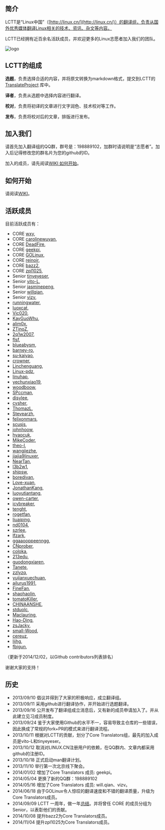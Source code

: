 简介
-------------------------------

LCTT是“Linux中国”（[http://linux.cn/](http://linux.cn/)）的翻译组，负责从国外优秀媒体翻译Linux相关的技术、资讯、杂文等内容。

LCTT已经拥有近百余名活跃成员，并欢迎更多的Linux志愿者加入我们的团队。

![logo](http://img.linux.net.cn/static/image/common/lctt_logo.png)

LCTT的组成
-------------------------------

**选题**，负责选择合适的内容，并将原文转换为markdown格式，提交到LCTT的[TranslateProject](https://github.com/LCTT/TranslateProject) 库中。

**译者**，负责从选题中选择内容进行翻译。

**校对**，负责将初译的文章进行文字润色、技术校对等工作。

**发布**，负责将校对后的文章，排版进行发布。

加入我们
-------------------------------

请首先加入翻译组的QQ群，群号是：198889102，加群时请说明是“志愿者”。加入后记得修改您的群名片为您的github的ID。

加入的成员，请先阅读[WIKI 如何开始](https://github.com/LCTT/TranslateProject/wiki/01-如何开始)。

如何开始
-------------------------------

请阅读[WIKI](https://github.com/LCTT/TranslateProject/wiki)。

活跃成员
-------------------------------

目前活跃成员有：
- CORE [wxy](https://github.com/wxy),
- CORE [carolinewuyan](https://github.com/carolinewuyan),
- CORE [DeadFire](https://github.com/DeadFire),
- CORE [geekpi](https://github.com/geekpi),
- CORE [GOLinux](https://github.com/GOLinux),
- CORE [reinoir](https://github.com/reinoir),
- CORE [bazz2](https://github.com/bazz2),
- CORE [zpl1025](https://github.com/zpl1025),
- Senior [tinyeyeser](https://github.com/tinyeyeser),
- Senior [vito-L](https://github.com/vito-L),
- Senior [jasminepeng](https://github.com/jasminepeng),
- Senior [willqian](https://github.com/willqian),
- Senior [vizv](https://github.com/vizv),
- [runningwater](https://github.com/runningwater),
- [luoxcat](https://github.com/Luoxcat),
- [Vic020](https://github.com/Vic020),
- [KayGuoWhu](https://github.com/KayGuoWhu),
- [alim0x](https://github.com/alim0x),
- [ZTinoZ](https://github.com/ZTinoZ),
- [2q1w2007](https://github.com/2q1w2007),
- [flsf](https://github.com/flsf),
- [blueabysm](https://github.com/blueabysm),
- [barney-ro](https://github.com/barney-ro),
- [su-kaiyao](https://github.com/su-kaiyao),
- [crowner](https://github.com/crowner),
- [Linchenguang](https://github.com/Linchenguang),
- [Linux-pdz](https://github.com/Linux-pdz),
- [linuhap](https://github.com/linuhap),
- [yechunxiao19](https://github.com/yechunxiao19),
- [woodboow](https://github.com/woodboow),
- [SPccman](https://github.com/SPccman),
- [disylee](https://github.com/disylee),
- [cvsher](https://github.com/cvsher),
- [ThomazL](https://github.com/ThomazL),
- [Stevearzh](https://github.com/Stevearzh),
- [felixonmars](https://github.com/felixonmars),
- [scusjs](https://github.com/scusjs),
- [johnhoow](https://github.com/johnhoow),
- [hyaocuk](https://github.com/hyaocuk),
- [MikeCoder](https://github.com/MikeCoder),
- [theo-l](https://github.com/theo-l),
- [wangjiezhe](https://github.com/wangjiezhe),
- [jiajia9linuxer](https://github.com/jiajia9linuxer),
- [NearTan](https://github.com/NearTan),
- [l3b2w1](https://github.com/l3b2w1),
- [shipsw](https://github.com/shipsw),
- [boredivan](https://github.com/boredivan),
- [Love-xuan](https://github.com/Love-xuan),
- [JonathanKang](https://github.com/JonathanKang),
- [luoyutiantang](https://github.com/luoyutiantang),
- [owen-carter](https://github.com/owen-carter),
- [icybreaker](https://github.com/icybreaker),
- [tenght](https://github.com/tenght),
- [rogetfan](https://github.com/rogetfan),
- [liuaiping](https://github.com/liuaiping),
- [nd0104](https://github.com/nd0104),
- [szrlee](https://github.com/szrlee),
- [lfzark](https://github.com/lfzark),
- [ggaaooppeenngg](https://github.com/ggaaooppeenngg),
- [CNprober](https://github.com/CNprober),
- [coloka](https://github.com/coloka),
- [213edu](https://github.com/213edu),
- [guodongxiaren](https://github.com/guodongxiaren),
- [Tanete](https://github.com/Tanete),
- [zzlyzq](https://github.com/zzlyzq),
- [yujianxuechuan](https://github.com/yujianxuechuan),
- [ailurus1991](https://github.com/ailurus1991),
- [FineFan](https://github.com/FineFan),
- [shaohaolin](https://github.com/shaohaolin),
- [tomatoKiller](https://github.com/tomatoKiller),
- [CHINAANSHE](https://github.com/CHINAANSHE),
- [stduolc](https://github.com/stduolc),
- [Maclauring](https://github.com/Maclauring),
- [Hao-Ding](https://github.com/Hao-Ding),
- [zsJacky](https://github.com/zsJacky),
- [small-Wood](https://github.com/small-Wood),
- [cereuz](https://github.com/cereuz),
- [lijhg](https://github.com/lijhg),
- [fbigun](https://github.com/fbigun),


（更新于2014/12/02，以Github contributors列表排名）

谢谢大家的支持！

历史
-------------------------------

* 2013/09/10 倡议并得到了大家的积极响应，成立翻译组。
* 2013/09/11 采用github进行翻译协作，并开始进行选题翻译。
* 2013/09/16 公开发布了翻译组成立消息后，又有新的成员申请加入了。并从此建立见习成员制度。
* 2013/09/24 鉴于大家使用Github的水平不一，容易导致主仓库的一些错误，因此换成了常规的fork+PR的模式来进行翻译流程。
* 2013/10/11 根据对LCTT的贡献，划分了Core Translators组，最先的加入成员是vito-L和tinyeyeser。
* 2013/10/12 取消对LINUX.CN注册用户的依赖，在QQ群内、文章内都采用github的注册ID。
* 2013/10/18 正式启动man翻译计划。
* 2013/11/10 举行第一次北京线下聚会。
* 2014/01/02 增加了Core Translators 成员: geekpi。
* 2014/05/04 更换了新的QQ群：198889102
* 2014/05/16 增加了Core Translators 成员: will.qian、vizv。
* 2014/06/18 由于GOLinux令人惊叹的翻译速度和不错的翻译质量，升级为Core Translators成员。
* 2014/09/09 LCTT 一周年，做一年[总结](http://linux.cn/article-3784-1.html)。并将曾任 CORE 的成员分组为 Senior，以表彰他们的贡献。
* 2014/10/08 提升bazz2为Core Translators成员。
* 2014/11/04 提升zpl1025为Core Translators成员。
